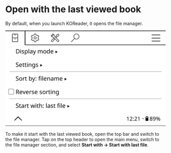 # Open with the last viewed book

By default, when you launch KOReader, it opens the file manager.

![](img/start-last-file.png)

To make it start with the last viewed book, open the top bar and switch to the file manager. Tap on the top header to open the main menu, switch to the file manager section, and select **Start with -> Start with last file**.